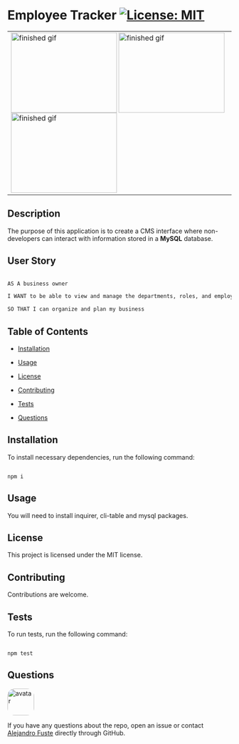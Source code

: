 
# Employee Tracker [![License: MIT](https://img.shields.io/badge/License-MIT-blue.svg)](https://opensource.org/licenses/MIT)

<table><tr><td>
<img align="center" src="./assets/empTrack1.gif" alt="finished gif" width="238" height="180"/>

<img align="center" src="./assets/empTrack2.gif" alt="finished gif" width="238" height="180"/>

<img align="center" src="./assets/empTrack3.gif" alt="finished gif" width="238" height="180"/>
</table></tr></td>

## Description 

The purpose of this application is to create a CMS interface where non-developers can interact with information stored in a <strong>MySQL</strong> database. 

## User Story

```md

AS A business owner

I WANT to be able to view and manage the departments, roles, and employees in my company

SO THAT I can organize and plan my business

```

## Table of Contents

* [Installation](#installation)

* [Usage](#usage)

* [License](#license)

* [Contributing](#contributing)

* [Tests](#tests)

* [Questions](#questions)

## Installation

To install necessary dependencies, run the following command:

```

npm i

```

## Usage

You will need to install inquirer, cli-table and mysql packages. 

## License

This project is licensed under the MIT license.

## Contributing

Contributions are welcome. 

## Tests 

To run tests, run the following command:

```

npm test

```

## Questions

<img src="https://avatars2.githubusercontent.com/u/48495840?v=4" alt="avatar" style="border-radius: 16px" width="60"/>

If you have any questions about the repo, open an issue or contact [Alejandro Fuste](https://github.com/ZepCap) directly through GitHub.



